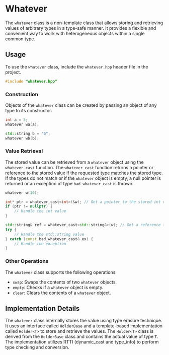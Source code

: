 # Whatever

The `whatever` class is a non-template class that allows storing and retrieving values of arbitrary types in a type-safe manner. It provides a flexible and convenient way to work with heterogeneous objects within a single common type.

## Usage

To use the `whatever` class, include the `whatever.hpp` header file in the project.

```cpp
#include "whatever.hpp"
```

### Construction

Objects of the `whatever` class can be created by passing an object of any type to its constructor.

```cpp
int a = 5;
whatever wa(a);

std::string b = "6";
whatever wb(b);
```

### Value Retrieval

The stored value can be retrieved from a `whatever` object using the `whatever_cast` function. The `whatever_cast` function returns a pointer or reference to the stored value if the requested type matches the stored type. If the types do not match or if the `whatever` object is empty, a null pointer is returned or an exception of type `bad_whatever_cast` is thrown.

```cpp
whatever w(10);

int* ptr = whatever_cast<int>(&w); // Get a pointer to the stored int value
if (ptr != nullptr) {
    // Handle the int value
}

std::string& ref = whatever_cast<std::string&>(w); // Get a reference to the stored std::string value
try {
    // Handle the std::string value
} catch (const bad_whatever_cast& ex) {
    // Handle the exception
}
```

### Other Operations

The `whatever` class supports the following operations:

- `swap`: Swaps the contents of two `whatever` objects.
- `empty`: Checks if a `whatever` object is empty.
- `clear`: Clears the contents of a `whatever` object.

## Implementation Details

The `whatever` class internally stores the value using type erasure technique. It uses an interface called `HolderBase` and a template-based implementation called `Holder<T>` to store and retrieve the values. The `Holder<T>` class is derived from the `HolderBase` class and contains the actual value of type `T`. The implementation utilizes RTTI (dynamic_cast and type_info) to perform type checking and conversion.

